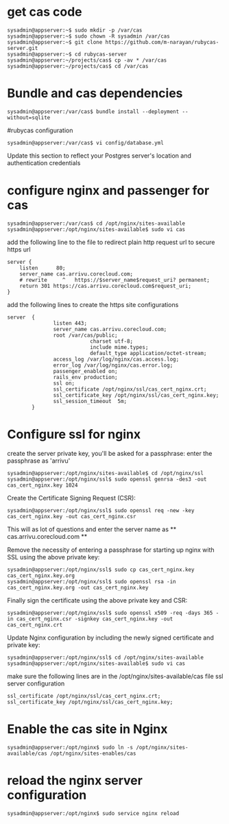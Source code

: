 # get cas code

```
sysadmin@appserver:~$ sudo mkdir -p /var/cas
sysadmin@appserver:~$ sudo chown -R sysadmin /var/cas
sysadmin@appserver:~$ git clone https://github.com/m-narayan/rubycas-server.git
sysadmin@appserver:~$ cd rubycas-server
sysadmin@appserver:~/projects/cas$ cp -av * /var/cas
sysadmin@appserver:~/projects/cas$ cd /var/cas
```

# Bundle and cas dependencies

```
sysadmin@appserver:/var/cas$ bundle install --deployment --without=sqlite
```

#rubycas configuration

```
sysadmin@appserver:/var/cas$ vi config/database.yml
```
Update this section to reflect your Postgres server's location and authentication credentials

# configure nginx and passenger for cas
```
sysadmin@appserver:/var/cas$ cd /opt/nginx/sites-available
sysadmin@appserver:/opt/nginx/sites-available$ sudo vi cas 
```

add the following line to the file to redirect plain http request url to secure https url

```
server {
    listen      80;
    server_name cas.arrivu.corecloud.com;
    # rewrite     ^   https://$server_name$request_uri? permanent;
    return 301 https://cas.arrivu.corecloud.com$request_uri;
}
```

add the following lines to create the https site configurations

```
server  {
               listen 443;
               server_name cas.arrivu.corecloud.com;
               root /var/cas/public;
                           charset utf-8;
                           include mime.types;
                           default_type application/octet-stream;
               access_log /var/log/nginx/cas.access.log;
               error_log /var/log/nginx/cas.error.log;
               passenger_enabled on;
               rails_env production;
               ssl on;
               ssl_certificate /opt/nginx/ssl/cas_cert_nginx.crt;
               ssl_certificate_key /opt/nginx/ssl/cas_cert_nginx.key;
               ssl_session_timeout  5m;
        }

```

# Configure ssl for nginx

create the server private key, you'll be asked for a passphrase: enter the passphrase as 'arrivu'

```
sysadmin@appserver:/opt/nginx/sites-available$ cd /opt/nginx/ssl
sysadmin@appserver:/opt/nginx/ssl$ sudo openssl genrsa -des3 -out cas_cert_nginx.key 1024
```

Create the Certificate Signing Request (CSR):

```
sysadmin@appserver:/opt/nginx/ssl$ sudo openssl req -new -key cas_cert_nginx.key -out cas_cert_nginx.csr
```

This will as lot of questions and enter the server name as ** cas.arrivu.corecloud.com **

Remove the necessity of entering a passphrase for starting up nginx with SSL using the above private key:

```
sysadmin@appserver:/opt/nginx/ssl$ sudo cp cas_cert_nginx.key cas_cert_nginx.key.org
sysadmin@appserver:/opt/nginx/ssl$ sudo openssl rsa -in cas_cert_nginx.key.org -out cas_cert_nginx.key
```

Finally sign the certificate using the above private key and CSR:

```
sysadmin@appserver:/opt/nginx/ssl$ sudo openssl x509 -req -days 365 -in cas_cert_nginx.csr -signkey cas_cert_nginx.key -out cas_cert_nginx.crt
```
Update Nginx configuration by including the newly signed certificate and private key:

```
sysadmin@appserver:/opt/nginx/ssl$ cd /opt/nginx/sites-available
sysadmin@appserver:/opt/nginx/sites-available$ sudo vi cas
```
make sure the following lines are in the /opt/nginx/sites-available/cas file ssl server configuration

```
ssl_certificate /opt/nginx/ssl/cas_cert_nginx.crt;
ssl_certificate_key /opt/nginx/ssl/cas_cert_nginx.key;
```
 
# Enable the cas site in Nginx

```
sysadmin@appserver:/opt/nginx$ sudo ln -s /opt/nginx/sites-available/cas /opt/nginx/sites-enables/cas
```

# reload the nginx server configuration

```
sysadmin@appserver:/opt/nginx$ sudo service nginx reload 
```
